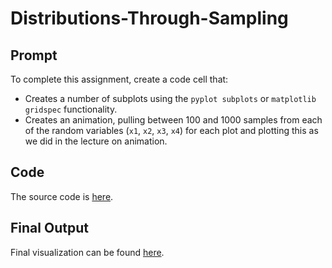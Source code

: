 # Distributions-Through-Sampling

## Prompt
To complete this assignment, create a code cell that:
* Creates a number of subplots using the `pyplot subplots` or `matplotlib gridspec` functionality.
* Creates an animation, pulling between 100 and 1000 samples from each of the random variables (`x1`, `x2`, `x3`, `x4`) for each plot and plotting this as we did in the lecture on animation.

## Code
The source code is [here](https://github.com/ridhika123/Distributions-Through-Sampling/blob/main/UnderstandingDistributionsThroughSampling.ipynb).

## Final Output
Final visualization can be found [here](https://github.com/ridhika123/Distributions-Through-Sampling/blob/main/DistributionPlots.mp4).
